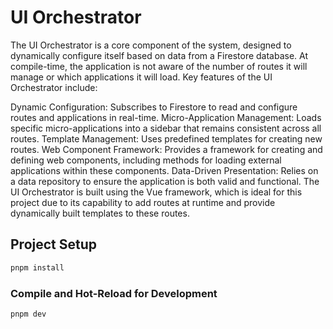 # UI Orchestrator
The UI Orchestrator is a core component of the system, designed to dynamically configure itself based on data from a Firestore database. At compile-time, the application is not aware of the number of routes it will manage or which applications it will load. Key features of the UI Orchestrator include:

Dynamic Configuration: Subscribes to Firestore to read and configure routes and applications in real-time.
Micro-Application Management: Loads specific micro-applications into a sidebar that remains consistent across all routes.
Template Management: Uses predefined templates for creating new routes.
Web Component Framework: Provides a framework for creating and defining web components, including methods for loading external applications within these components.
Data-Driven Presentation: Relies on a data repository to ensure the application is both valid and functional.
The UI Orchestrator is built using the Vue framework, which is ideal for this project due to its capability to add routes at runtime and provide dynamically built templates to these routes.

## Project Setup

```sh
pnpm install
```

### Compile and Hot-Reload for Development

```sh
pnpm dev
```
